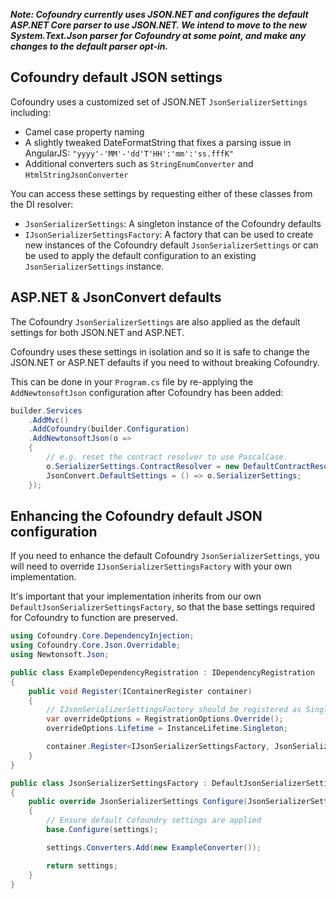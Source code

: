 ***Note: Cofoundry currently uses JSON.NET and configures the default ASP.NET Core parser to use JSON.NET. We intend to move to the new System.Text.Json parser for Cofoundry at some point, and make any changes to the default parser opt-in.***

## Cofoundry default JSON settings

Cofoundry uses a customized set of JSON.NET `JsonSerializerSettings` including:

- Camel case property naming
- A slightly tweaked DateFormatString that fixes a parsing issue in AngularJS: `"yyyy'-'MM'-'dd'T'HH':'mm':'ss.fffK"`
- Additional converters such as `StringEnumConverter` and `HtmlStringJsonConverter`    

You can access these settings by requesting either of these classes from the DI resolver:

- `JsonSerializerSettings`: A singleton instance of the Cofoundry defaults
- `IJsonSerializerSettingsFactory`: A factory that can be used to create new instances of the Cofoundry default `JsonSerializerSettings` or can be used to apply the default configuration to an existing `JsonSerializerSettings` instance.

## ASP.NET & JsonConvert defaults

The Cofoundry `JsonSerializerSettings` are also applied as the default settings for both JSON.NET and ASP.NET.

Cofoundry uses these settings in isolation and so it is safe to change the JSON.NET or ASP.NET defaults if you need to without breaking Cofoundry. 

This can be done in your `Program.cs` file by re-applying the `AddNewtonsoftJson` configuration after Cofoundry has been added:

```csharp
builder.Services
    .AddMvc()
    .AddCofoundry(builder.Configuration)
    .AddNewtonsoftJson(o =>
    {
        // e.g. reset the contract resolver to use PascalCase.
        o.SerializerSettings.ContractResolver = new DefaultContractResolver();
        JsonConvert.DefaultSettings = () => o.SerializerSettings;
    });
```

## Enhancing the Cofoundry default JSON configuration

If you need to enhance the default Cofoundry `JsonSerializerSettings`, you will need to override `IJsonSerializerSettingsFactory` with your own implementation. 

It's important that your implementation inherits from our own `DefaultJsonSerializerSettingsFactory`, so that the base settings required for Cofoundry to function are preserved.

```csharp
using Cofoundry.Core.DependencyInjection;
using Cofoundry.Core.Json.Overridable;
using Newtonsoft.Json;

public class ExampleDependencyRegistration : IDependencyRegistration
{
    public void Register(IContainerRegister container)
    {
        // IJsonSerializerSettingsFactory should be registered as Singleton lifetime
        var overrideOptions = RegistrationOptions.Override();
        overrideOptions.Lifetime = InstanceLifetime.Singleton;

        container.Register<IJsonSerializerSettingsFactory, JsonSerializerSettingsFactory>(overrideOptions);
    }
}

public class JsonSerializerSettingsFactory : DefaultJsonSerializerSettingsFactory
{
    public override JsonSerializerSettings Configure(JsonSerializerSettings settings)
    {
        // Ensure default Cofoundry settings are applied
        base.Configure(settings);

        settings.Converters.Add(new ExampleConverter());

        return settings;
    }
}
```